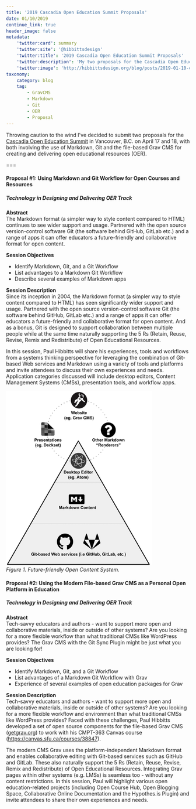 ```yaml
---
title: '2019 Cascadia Open Education Summit Proposals'
date: 01/10/2019
continue_link: true
header_image: false
metadata:
    'twitter:card': summary
    'twitter:site': '@hibbittsdesign'
    'twitter:title': '2019 Cascadia Open Education Summit Proposals'
    'twitter:description': 'My two proposals for the Cascadia Open Education Summit in Vancouver, B.C. on April 17 and 18, 2019'
    'twitter:image': 'http://hibbittsdesign.org/blog/posts/2019-01-10-cascadia-open-education-summit-proposals/markdown-git-workflow.png'
taxonomy:
    category: blog
    tag:
        - GravCMS
        - Markdown
        - Git
        - OER
        - Proposal
---
```


Throwing caution to the wind I've decided to submit two proposals for the [Cascadia Open Education Summit](https://bccampus.ca/event/cascadia-open-education-summit/) in Vancouver, B.C. on April 17 and 18, with both involving the use of Markdown, Git and the file-based Grav CMS for creating and delivering open educational resources (OER).

===

#### Proposal #1: Using Markdown and Git Workflow for Open Courses and Resources
##### Technology in Designing and Delivering OER Track

**Abstract**  
The Markdown format (a simpler way to style content compared to HTML) continues to see wider support and usage. Partnered with the open source version-control software Git (the software behind GitHub, GitLab etc.) and a range of apps it can offer educators a future-friendly and collaborative format for open content.

**Session Objectives**  
* Identify Markdown, Git, and a Git Workflow
* List advantages to a Markdown Git Workflow
* Describe several examples of Markdown apps

**Session Description**  
Since its inception in 2004, the Markdown format (a simpler way to style content compared to HTML) has seen significantly wider support and usage. Partnered with the open source version-control software Git (the software behind GitHub, GitLab etc.) and a range of apps it can offer educators a future-friendly and collaborative format for open content. And as a bonus, Git is designed to support collaboration between multiple people while at the same time naturally supporting the 5 Rs (Retain, Reuse, Revise, Remix and Redistribute) of Open Educational Resources.

In this session, Paul Hibbitts will share his experiences, tools and workflows from a systems thinking perspective for leveraging the combination of Git-based Web services and Markdown using a variety of tools and platforms and invite attendees to discuss their own experiences and needs. Application categories discussed will include desktop editors, Content Management Systems (CMSs), presentation tools, and workflow apps.

![Future-friendly Open Content System](markdown-git-workflow.png)  
_Figure 1. Future-friendly Open Content System._

#### Proposal #2: Using the Modern File-based Grav CMS as a Personal Open Platform in Education
##### Technology in Designing and Delivering OER Track

**Abstract**  
Tech-savvy educators and authors - want to support more open and collaborative materials, inside or outside of other systems? Are you looking for a more flexible workflow than what traditional CMSs like WordPress provides? The Grav CMS with the Git Sync Plugin might be just what you are looking for!

**Session Objectives**  
* Identify Markdown, Git, and a Git Workflow
* List advantages of a Markdown Git Workflow with Grav
* Experience of several examples of open education packages for Grav

**Session Description**  
Tech-savvy educators and authors - want to support more open and collaborative materials, inside or outside of other systems? Are you looking for a more flexible workflow and environment than what traditional CMSs like WordPress provides? Faced with these challenges, Paul Hibbitts developed a set of open source components for the file-based Grav CMS ([getgrav.org](https:getgrav,org)) to work with his CMPT-363 Canvas course (https://canvas.sfu.ca/courses/38847).

The modern CMS Grav uses the platform-independent Markdown format and enables collaborative editing with Git-based services such as GitHub and GitLab. These also naturally support the 5 Rs (Retain, Reuse, Revise, Remix and Redistribute) of Open Educational Resources. Integrating Grav pages within other systems (e.g. LMSs) is seamless too - without any content restrictions. In this session, Paul will highlight various open education-related projects (including Open Course Hub, Open Blogging Space, Collaborative Online Documentation and the Hypothes.is Plugin) and invite attendees to share their own experiences and needs.
